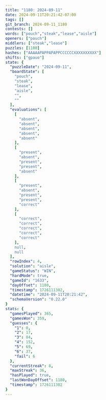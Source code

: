 ```yaml
---
title: "1180: 2024-09-11"
date: 2024-09-11T20:21:42-07:00
tags: []
git_branch: 2024-09-11_1180
contests: []
words: ["pouch","steak","lease","aisle"]
openers: ["pouch"]
middlers: ["steak","lease"]
puzzles: [1180]
hashes: ["AAAAAPAPPAPAPPCCCCCCXXXXXXXXXX"]
shifts: ["gpauo"]
state: {
  "puzzleDate": "2024-09-11",
  "boardState": [
    "pouch",
    "steak",
    "lease",
    "aisle",
    "",
    ""
  ],
  "evaluations": [
    [
      "absent",
      "absent",
      "absent",
      "absent",
      "absent"
    ],
    [
      "present",
      "absent",
      "present",
      "present",
      "absent"
    ],
    [
      "present",
      "absent",
      "present",
      "present",
      "correct"
    ],
    [
      "correct",
      "correct",
      "correct",
      "correct",
      "correct"
    ],
    null,
    null
  ],
  "rowIndex": 4,
  "solution": "aisle",
  "gameStatus": "WIN",
  "hardMode": true,
  "gameId": "1633",
  "dayOffset": 1180,
  "timestamp": 1726111302,
  "datetime": "2024-09-11T20:21:42",
  "schemaVersion": "0.22.0"
}
stats: {
  "gamesPlayed": 365,
  "gamesWon": 359,
  "guesses": {
    "1": 0,
    "2": 17,
    "3": 84,
    "4": 152,
    "5": 69,
    "6": 37,
    "fail": 6
  },
  "currentStreak": 8,
  "maxStreak": 36,
  "hasPlayed": true,
  "lastWonDayOffset": 1180,
  "timestamp": 1726111302
}
---
```

<!-- more -->
